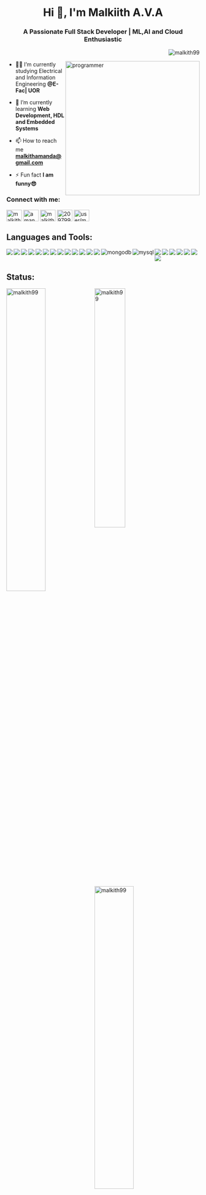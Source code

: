 <h1 align="center">Hi 👋, I'm Malkiith A.V.A</h1>
<h3 align="center">A Passionate Full Stack Developer | ML,AI and Cloud Enthusiastic</h3>



<p align="right"> <img src="https://komarev.com/ghpvc/?username=malkith99&label=Profile%20views&color=0e75b6&style=flat" alt="malkith99" /> </p>
<img align="right" src="https://media.tenor.com/NOYF3f82b_gAAAAC/programmer.gif" alt="programmer" width="350" />

- 👨‍🎓 I’m currently studying Electrical and Information Engineering **@E-Fac| UOR**

- 🌱 I’m currently learning **Web Development, HDL and Embedded Systems**

- 📫 How to reach me **malkithamanda@gmail.com**

- ⚡ Fun fact **I am funny😎**

<h3 align="left">Connect with me:</h3>
<p align="left">
<a href="https://linkedin.com/in/malkith-a-v-a-9847691a7" target="blank"><img align="center" src="https://raw.githubusercontent.com/rahuldkjain/github-profile-readme-generator/master/src/images/icons/Social/linked-in-alt.svg" alt="malkith-a-v-a-9847691a7" height="30" width="40" /></a>
<a href="https://fb.com/amandamalkith.ahangamavithanage" target="blank"><img align="center" src="https://raw.githubusercontent.com/rahuldkjain/github-profile-readme-generator/master/src/images/icons/Social/facebook.svg" alt="amandamalkith.ahangamavithanage" height="30" width="40" /></a>
<a href="https://www.hackerrank.com/malkithamanda?hr_r=1" target="blank"><img align="center" src="https://raw.githubusercontent.com/rahuldkjain/github-profile-readme-generator/master/src/images/icons/Social/hackerrank.svg" alt="malkithamanda?hr_r=1" height="30" width="40" /></a>
<a href="https://stackoverflow.com/users/20979926/malkith-a-v-a" target="blank"><img align="center" src="https://raw.githubusercontent.com/rahuldkjain/github-profile-readme-generator/master/src/images/icons/Social/stack-overflow.svg" alt="20979926/malkith-a-v-a" height="30" width="40" /></a>
<a href="https://auth.geeksforgeeks.org/user/user/malkithamanda" target="blank"><img align="center" src="https://raw.githubusercontent.com/rahuldkjain/github-profile-readme-generator/master/src/images/icons/Social/geeks-for-geeks.svg" alt="user/malkithamanda" height="30" width="40" /></a>
</p>

## Languages and Tools:
<p align="left">
  <img align="left" src="https://img.shields.io/badge/java-%23ED8B00.svg?style=for-the-badge&logo=openjdk&logoColor=white"/>
  <img align="left" src="(https://img.shields.io/badge/c-%2300599C.svg?style=for-the-badge&logo=c&logoColor=white"/>
  <img align="left" src="https://img.shields.io/badge/c++-%2300599C.svg?style=for-the-badge&logo=c%2B%2B&logoColor=white"/>
  <img align="left" src="https://img.shields.io/badge/css3-%231572B6.svg?style=for-the-badge&logo=css3&logoColor=white"/>
  <img align="left" src="https://img.shields.io/badge/html5-%23E34F26.svg?style=for-the-badge&logo=html5&logoColor=white"/>
  <img align="left" src="https://img.shields.io/badge/javascript-%23323330.svg?style=for-the-badge&logo=javascript&logoColor=%23F7DF1E"/>
  <img  align ="left" src="https://img.shields.io/badge/.NET-5C2D91?style=for-the-badge&logo=.net&logoColor=white"/>
  <img  align ="left" src="https://img.shields.io/badge/express.js-%23404d59.svg?style=for-the-badge&logo=express&logoColor=%2361DAFB"/>
  <img align="left" src="https://img.shields.io/badge/NPM-%23CB3837.svg?style=for-the-badge&logo=npm&logoColor=white"/>
  <img align="left" src="https://img.shields.io/badge/node.js-6DA55F?style=for-the-badge&logo=node.js&logoColor=white"/>
  <img align="left" src="https://img.shields.io/badge/NODEMON-%23323330.svg?style=for-the-badge&logo=nodemon&logoColor=%BBDEAD"/>
  <img align="left" src="https://img.shields.io/badge/react-%2320232a.svg?style=for-the-badge&logo=react&logoColor=%2361DAFB"/>
  <img align="left" src="https://img.shields.io/badge/React_Router-CA4245?style=for-the-badge&logo=react-router&logoColor=white"/>
  <img align="left" src="https://img.shields.io/badge/MongoDB-%234ea94b.svg?style=for-the-badge&logo=mongodb&logoColor=white" alt="mongodb" />
  <img  align="left" src="https://img.shields.io/badge/mysql-%2300f.svg?style=for-the-badge&logo=mysql&logoColor=white" alt="mysql"/> 
  <img align="left" src="https://img.shields.io/badge/AWS-%23FF9900.svg?style=for-the-badge&logo=amazon-aws&logoColor=white"/>
  <img align="left" src="https://img.shields.io/badge/firebase-%23039BE5.svg?style=for-the-badge&logo=firebase"/>
  <img align="left" src="https://img.shields.io/badge/Ubuntu-E95420?style=for-the-badge&logo=ubuntu&logoColor=white"/>
  <img align="left" src="https://img.shields.io/badge/Postman-FF6C37?style=for-the-badge&logo=postman&logoColor=white"/> 
  <img align="left" src="https://img.shields.io/badge/IntelliJIDEA-000000.svg?style=for-the-badge&logo=intellij-idea&logoColor=white"/>
  <img  src="https://img.shields.io/badge/Visual%20Studio%20Code-0078d7.svg?style=for-the-badge&logo=visual-studio-code&logoColor=white"/>
  <img  src="https://img.shields.io/badge/figma-%23F24E1E.svg?style=for-the-badge&logo=figma&logoColor=white"/>
  
</p>


## Status:
<p><img align="left" width ="45%" src="https://github-readme-stats.vercel.app/api?username=malkith99&show_icons=true&locale=en" alt="malkith99" /></p>
<p><img align="left"  width ="40%" src="https://github-readme-stats.vercel.app/api/top-langs/?username=Malkith99&layout=donut" alt="malkith99" /></p>
<p><img width ="45%" src="https://github-readme-streak-stats.herokuapp.com/?user=Malkith99&" alt="malkith99" /></p>

